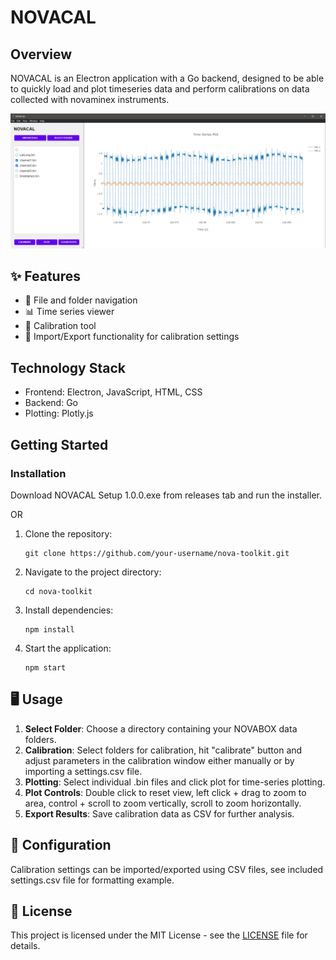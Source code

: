 # NOVACAL


##  Overview

NOVACAL is an Electron application with a Go backend, designed to be able to quickly load and plot timeseries data and perform calibrations on data collected with novaminex instruments. 

![Nova Toolkit Logo](frontend/assets/novacal.png)

## ✨ Features

- 📂 File and folder navigation
- 📊 Time series viewer
- 🔧 Calibration tool
- 💾 Import/Export functionality for calibration settings

## Technology Stack

- Frontend: Electron, JavaScript, HTML, CSS
- Backend: Go
- Plotting: Plotly.js

## Getting Started


### Installation

Download NOVACAL Setup 1.0.0.exe from releases tab and run the installer. 

OR 

1. Clone the repository:
   ```
   git clone https://github.com/your-username/nova-toolkit.git
   ```

2. Navigate to the project directory:
   ```
   cd nova-toolkit
   ```

3. Install dependencies:
   ```
   npm install
   ```
   
4. Start the application:
   ```
   npm start
   ```

## 🖥️ Usage

1. **Select Folder**: Choose a directory containing your NOVABOX data folders.
2. **Calibration**: Select folders for calibration, hit "calibrate" button and adjust parameters in the calibration window either manually or by importing a settings.csv file.
3. **Plotting**: Select individual .bin files and click plot for time-series plotting.
4. **Plot Controls**: Double click to reset view, left click + drag to zoom to area, control + scroll to zoom vertically, scroll to zoom horizontally.
5. **Export Results**: Save calibration data as CSV for further analysis.

## 🔧 Configuration

Calibration settings can be imported/exported using CSV files, see included settings.csv file for formatting example. 


## 📄 License

This project is licensed under the MIT License - see the [LICENSE](LICENSE) file for details.
